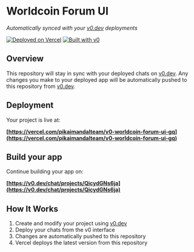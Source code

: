 # Worldcoin Forum UI

*Automatically synced with your [v0.dev](https://v0.dev) deployments*

[![Deployed on Vercel](https://img.shields.io/badge/Deployed%20on-Vercel-black?style=for-the-badge&logo=vercel)](https://vercel.com/pikaimandalteam/v0-worldcoin-forum-ui-gq)
[![Built with v0](https://img.shields.io/badge/Built%20with-v0.dev-black?style=for-the-badge)](https://v0.dev/chat/projects/QicydGNs6ja)

## Overview

This repository will stay in sync with your deployed chats on [v0.dev](https://v0.dev).
Any changes you make to your deployed app will be automatically pushed to this repository from [v0.dev](https://v0.dev).

## Deployment

Your project is live at:

**[https://vercel.com/pikaimandalteam/v0-worldcoin-forum-ui-gq](https://vercel.com/pikaimandalteam/v0-worldcoin-forum-ui-gq)**

## Build your app

Continue building your app on:

**[https://v0.dev/chat/projects/QicydGNs6ja](https://v0.dev/chat/projects/QicydGNs6ja)**

## How It Works

1. Create and modify your project using [v0.dev](https://v0.dev)
2. Deploy your chats from the v0 interface
3. Changes are automatically pushed to this repository
4. Vercel deploys the latest version from this repository